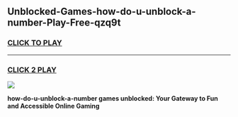 
## Unblocked-Games-how-do-u-unblock-a-number-Play-Free-qzq9t
<h3>
<a href="https://premium76.site?title=how-do-u-unblock-a-number&ref=10A">CLICK TO PLAY</a></h3>
<hr>

<h3>
<a href="https://premium76.site?title=how-do-u-unblock-a-number&ref=10A">CLICK 2 PLAY</a>
  
</h3>

<a href="https://premium76.site?title=how-do-u-unblock-a-number&ref=10A"><img src="https://clearcache.store/games.png"></a>


**how-do-u-unblock-a-number games unblocked: Your Gateway to Fun and Accessible Online Gaming**
